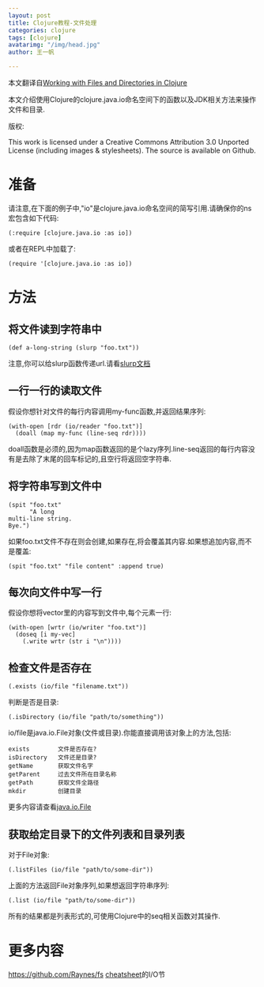 ```yaml
---
layout: post
title: Clojure教程-文件处理
categories: clojure
tags: [clojure]
avatarimg: "/img/head.jpg"
author: 王一帆

---
```



本文翻译自[Working with Files and Directories in Clojure](http://clojure-doc.org/articles/cookbooks/files_and_directories.html)

本文介绍使用Clojure的clojure.java.io命名空间下的函数以及JDK相关方法来操作文件和目录.

版权:

This work is licensed under a Creative Commons Attribution 3.0 Unported License (including images & stylesheets). The source is available on Github.

准备
====

请注意,在下面的例子中,"io"是clojure.java.io命名空间的简写引用.请确保你的ns宏包含如下代码:

``` {.clojure}
(:require [clojure.java.io :as io])
```

或者在REPL中加载了:

``` {.clojure}
(require '[clojure.java.io :as io])
```

方法
====

将文件读到字符串中
------------------

``` {.clojure}
(def a-long-string (slurp "foo.txt"))
```

注意,你可以给slurp函数传递url.请看[slurp文档](http://clojuredocs.org/clojure_core/clojure.core/slurp)

一行一行的读取文件
------------------

假设你想针对文件的每行内容调用my-func函数,并返回结果序列:

``` {.clojure}
(with-open [rdr (io/reader "foo.txt")]
  (doall (map my-func (line-seq rdr))))
```

doall函数是必须的,因为map函数返回的是个lazy序列.line-seq返回的每行内容没有是去除了末尾的回车标记的,且空行将返回空字符串.

<!-- more -->

将字符串写到文件中
------------------

``` {.clojure}
(spit "foo.txt"
      "A long
multi-line string.
Bye.")
```

如果foo.txt文件不存在则会创建,如果存在,将会覆盖其内容.如果想追加内容,而不是覆盖:

``` {.clojure}
(spit "foo.txt" "file content" :append true)
```

每次向文件中写一行
------------------

假设你想将vector里的内容写到文件中,每个元素一行:

``` {.clojure}
(with-open [wrtr (io/writer "foo.txt")]
  (doseq [i my-vec]
    (.write wrtr (str i "\n"))))
```

检查文件是否存在
----------------

``` {.clojure}
(.exists (io/file "filename.txt"))
```

判断是否是目录:

``` {.clojure}
(.isDirectory (io/file "path/to/something"))
```

io/file是java.io.File对象(文件或目录).你能直接调用该对象上的方法,包括:

``` {.example}
exists        文件是否存在?
isDirectory   文件还是目录?
getName       获取文件名字
getParent     过去文件所在目录名称
getPath       获取文件全路径
mkdir         创建目录
```

更多内容请查看[java.io.File](http://docs.oracle.com/javase/7/docs/api/java/io/File.html)

获取给定目录下的文件列表和目录列表
----------------------------------

对于File对象:

``` {.clojure}
(.listFiles (io/file "path/to/some-dir"))
```

上面的方法返回File对象序列,如果想返回字符串序列:

``` {.clojure}
(.list (io/file "path/to/some-dir"))
```

所有的结果都是列表形式的,可使用Clojure中的seq相关函数对其操作.

更多内容
========

<https://github.com/Raynes/fs>
[cheatsheet](http://clojure.org/cheatsheet)的I/O节

